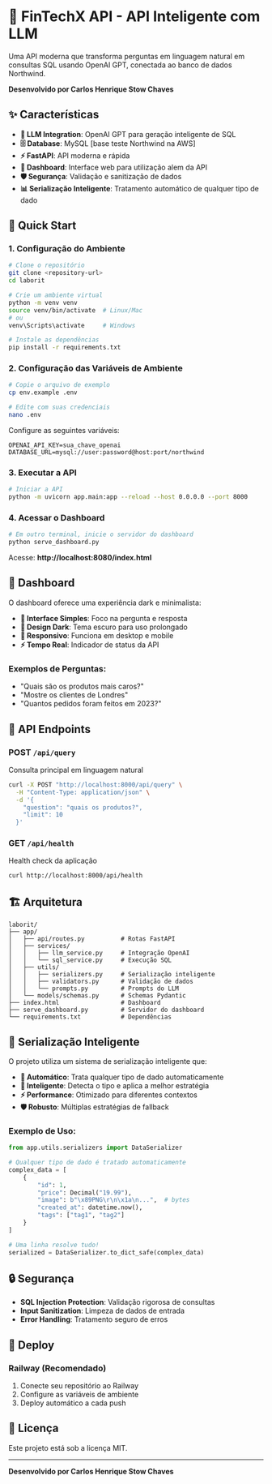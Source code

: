 # 🤖 FinTechX API - API Inteligente com LLM

Uma API moderna que transforma perguntas em linguagem natural em consultas SQL usando OpenAI GPT, conectada ao banco de dados Northwind.

**Desenvolvido por Carlos Henrique Stow Chaves**

## ✨ Características

- **🤖 LLM Integration**: OpenAI GPT para geração inteligente de SQL
- **🗄️ Database**: MySQL [base teste Northwind na AWS]
- **⚡ FastAPI**: API moderna e rápida
- **🎨 Dashboard**: Interface web para utilização alem da API
- **🛡️ Segurança**: Validação e sanitização de dados
- **📊 Serialização Inteligente**: Tratamento automático de qualquer tipo de dado

## 🚀 Quick Start

### 1. Configuração do Ambiente

```bash
# Clone o repositório
git clone <repository-url>
cd laborit

# Crie um ambiente virtual
python -m venv venv
source venv/bin/activate  # Linux/Mac
# ou
venv\Scripts\activate     # Windows

# Instale as dependências
pip install -r requirements.txt
```

### 2. Configuração das Variáveis de Ambiente

```bash
# Copie o arquivo de exemplo
cp env.example .env

# Edite com suas credenciais
nano .env
```

Configure as seguintes variáveis:
```env
OPENAI_API_KEY=sua_chave_openai
DATABASE_URL=mysql://user:password@host:port/northwind
```

### 3. Executar a API

```bash
# Iniciar a API
python -m uvicorn app.main:app --reload --host 0.0.0.0 --port 8000
```

### 4. Acessar o Dashboard

```bash
# Em outro terminal, inicie o servidor do dashboard
python serve_dashboard.py
```

Acesse: **http://localhost:8080/index.html**

## 🎨 Dashboard

O dashboard oferece uma experiência dark e minimalista:

- **💬 Interface Simples**: Foco na pergunta e resposta
- **🎨 Design Dark**: Tema escuro para uso prolongado
- **📱 Responsivo**: Funciona em desktop e mobile
- **⚡ Tempo Real**: Indicador de status da API

### Exemplos de Perguntas:

- "Quais são os produtos mais caros?"
- "Mostre os clientes de Londres"
- "Quantos pedidos foram feitos em 2023?"

## 🔧 API Endpoints

### POST `/api/query`
Consulta principal em linguagem natural

```bash
curl -X POST "http://localhost:8000/api/query" \
  -H "Content-Type: application/json" \
  -d '{
    "question": "quais os produtos?",
    "limit": 10
  }'
```

### GET `/api/health`
Health check da aplicação

```bash
curl http://localhost:8000/api/health
```

## 🏗️ Arquitetura

```
laborit/
├── app/
│   ├── api/routes.py          # Rotas FastAPI
│   ├── services/
│   │   ├── llm_service.py     # Integração OpenAI
│   │   └── sql_service.py     # Execução SQL
│   ├── utils/
│   │   ├── serializers.py     # Serialização inteligente
│   │   ├── validators.py      # Validação de dados
│   │   └── prompts.py         # Prompts do LLM
│   └── models/schemas.py      # Schemas Pydantic
├── index.html                 # Dashboard
├── serve_dashboard.py         # Servidor do dashboard
└── requirements.txt           # Dependências
```

## 🚀 Serialização Inteligente

O projeto utiliza um sistema de serialização inteligente que:

- **🔄 Automático**: Trata qualquer tipo de dado automaticamente
- **🧠 Inteligente**: Detecta o tipo e aplica a melhor estratégia
- **⚡ Performance**: Otimizado para diferentes contextos
- **🛡️ Robusto**: Múltiplas estratégias de fallback

### Exemplo de Uso:

```python
from app.utils.serializers import DataSerializer

# Qualquer tipo de dado é tratado automaticamente
complex_data = [
    {
        "id": 1,
        "price": Decimal("19.99"),
        "image": b"\x89PNG\r\n\x1a\n...",  # bytes
        "created_at": datetime.now(),
        "tags": ["tag1", "tag2"]
    }
]

# Uma linha resolve tudo!
serialized = DataSerializer.to_dict_safe(complex_data)
```

## 🔒 Segurança

- **SQL Injection Protection**: Validação rigorosa de consultas
- **Input Sanitization**: Limpeza de dados de entrada
- **Error Handling**: Tratamento seguro de erros

## 🚀 Deploy

### Railway (Recomendado)

1. Conecte seu repositório ao Railway
2. Configure as variáveis de ambiente
3. Deploy automático a cada push

## 📝 Licença

Este projeto está sob a licença MIT.

---

**Desenvolvido por Carlos Henrique Stow Chaves**
